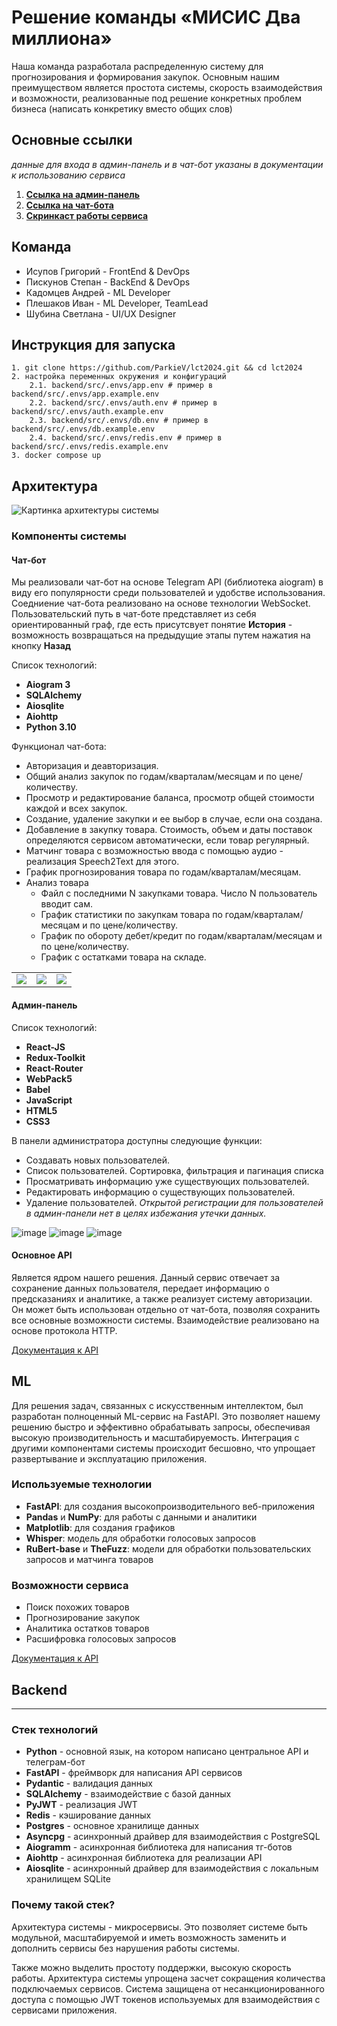 
# Решение команды «МИСИС Два миллиона»

Наша команда разработала распределенную систему для прогнозирования и формирования закупок. Основным нашим преимуществом является простота системы, скорость взаимодействия и возможности, реализованные под решение конкретных проблем бизнеса (написать конкретику вместо общих слов)

## Основные ссылки

*данные для входа в админ-панель и в чат-бот указаны в документации к использованию сервиса*
1. [**Ссылка на админ-панель**](https://purchasing-assistant.itatmisis.ru/#)
2. [**Ссылка на чат-бота**](https://t.me/Purchasing_Assistant_bot)
3. [**Скринкаст работы сервиса**](#)

## Команда
- Исупов Григорий - FrontEnd & DevOps
- Пискунов Степан - BackEnd & DevOps
- Кадомцев Андрей - ML Developer
- Плешаков Иван - ML Developer, TeamLead
- Шубина Светлана - UI/UX Designer

## Инструкция для запуска
```
1. git clone https://github.com/ParkieV/lct2024.git && cd lct2024
2. настройка переменных окружения и конфигураций
    2.1. backend/src/.envs/app.env # пример в backend/src/.envs/app.example.env
    2.2. backend/src/.envs/auth.env # пример в backend/src/.envs/auth.example.env
    2.3. backend/src/.envs/db.env # пример в backend/src/.envs/db.example.env
    2.4. backend/src/.envs/redis.env # пример в backend/src/.envs/redis.example.env
3. docker compose up
```

## Архитектура

![Картинка архитектуры системы](/images/system_architecture.png)

### Компоненты системы

#### Чат-бот

Мы реализовали чат-бот на основе Telegram API (библиотека aiogram) в виду его популярности среди пользователей и удобстве использования. Соедниение чат-бота реализовано на основе технологии WebSocket.
Пользовательский путь в чат-боте представляет из себя ориентированный граф, где есть присутсвует понятие **История** - возможность возвращаться на предыдущие этапы путем нажатия на кнопку **Назад**

Список технологий:
- **Aiogram 3**
- **SQLAlchemy**
- **Aiosqlite**
- **Aiohttp**
- **Python 3.10**

Функционал чат-бота:
- Авторизация и деавторизация.
- Общий анализ закупок по годам/кварталам/месяцам и по цене/количеству.
- Просмотр и редактирование баланса, просмотр общей стоимости каждой и всех закупок.
- Создание, удаление закупки и ее выбор в случае, если она создана.
- Добавление в закупку товара. Стоимость, объем и даты поставок определяются сервисом автоматически, если товар регулярный.
- Матчинг товара с возможностью ввода с помощью аудио - реализация Speech2Text для этого. 
- График прогнозирования товара по годам/кварталам/месяцам.
- Анализ товара
  - Файл с последними N закупками товара. Число N пользователь вводит сам.
  - График статистики по закупкам товара по годам/кварталам/месяцам и по цене/количеству.
  - График по обороту дебет/кредит по годам/кварталам/месяцам и по цене/количеству.
  - График с остатками товара на складе.

||||
|-|-|-|
|![](https://github.com/ParkieV/lct2024/assets/61056244/4f9ab7ea-b43b-4420-b7cd-5dbf9d955666)|![](https://github.com/ParkieV/lct2024/assets/61056244/483381e0-994b-4adb-a533-3e0509ef9078)|![](https://github.com/ParkieV/lct2024/assets/61056244/877ddd42-0d58-487d-b2a9-39074f1ff169)|


#### Админ-панель

Список технологий:
- **React-JS**
- **Redux-Toolkit**
- **React-Router**
- **WebPack5**
- **Babel**
- **JavaScript**
- **HTML5**
- **CSS3**

В панели администратора доступны следующие функции:
- Создавать новых пользователей.
- Список пользователей. Сортировка, фильтрация и пагинация списка
- Просматривать информацию уже существующих пользователей.
- Редактировать информацию о существующих пользователей.
- Удаление пользователей.
*Открытой регистрации для пользователей в админ-панели нет в целях избежания утечки данных.*

![image](https://github.com/ParkieV/lct2024/assets/61056244/4d70d318-cd90-44e9-8d0b-c617f56d0a9d)
![image](https://github.com/ParkieV/lct2024/assets/61056244/c3997991-a417-4045-b095-a470d86f10be)
![image](https://github.com/ParkieV/lct2024/assets/61056244/b7332e68-78d7-4d0c-8d66-58d5da545268)



#### Основное API

Является ядром нашего решения. Данный сервис отвечает за сохранение данных пользователя, передает информацию о предсказаниях и аналитике, а также реализует систему авторизации. Он может быть использован отдельно от чат-бота, позволяя сохранить все основные возможности системы. Взаимодействие реализовано на основе протокола HTTP.

[Документация к API](https://purchasing-assistant.itatmisis.ru/api/docs)


## ML

Для решения задач, связанных с искусственным интеллектом, был разработан полноценный ML-сервис на FastAPI. Это позволяет нашему решению быстро и эффективно обрабатывать запросы, обеспечивая высокую производительность и масштабируемость. Интеграция с другими компонентами системы происходит бесшовно, что упрощает развертывание и эксплуатацию приложения.


### Используемые технологии

* **FastAPI**: для создания высокопроизводительного веб-приложения
* **Pandas** и **NumPy**: для работы с данными и аналитики
* **Matplotlib**: для создания графиков
* **Whisper**: модель для обработки голосовых запросов
* **RuBert-base** и **TheFuzz**: модели для обработки пользовательских запросов и матчинга товаров

### Возможности сервиса

* Поиск похожих товаров
* Прогнозирование закупок
* Аналитика остатков товаров
* Расшифровка голосовых запросов


[Документация к API](https://purchasing-assistant.itatmisis.ru/api_ml/docs)

## Backend
---
### Стек технологий
* **Python** - основной язык, на котором написано центральное API и телеграм-бот
* **FastAPI** - фреймворк для написания API сервисов
* **Pydantic** - валидация данных
* **SQLAlchemy** - взаимодействие с базой данных
* **PyJWT** - реализация JWT
* **Redis** - кэширование данных
* **Postgres** - основное хранилище данных
* **Asyncpg** - асинхронный драйвер для взаимодействия с PostgreSQL
* **Aiogramm** - асинхронная библиотека для написания тг-ботов
* **Aiohttp** - асинхронная библиотека для реализации API
* **Aiosqlite** - асинхронный драйвер для взаимодействия с локальным хранилищем SQLite
### Почему такой стек?
Архитектура системы - микросервисы. Это позволяет системе быть модульной, масштабируемой и иметь возможность заменить и дополнить сервисы без нарушения работы системы.

Также можно выделить простоту поддержки, высокую скорость работы. Архитектура системы упрощена засчет сокращения количества подключаемых сервисов. Система защищена от несанкционированного доступа с помощью JWT токенов используемых для взаимодействия с сервисами приложения.

